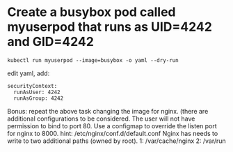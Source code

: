 # Create a busybox pod called myuserpod that runs as UID=4242 and GID=4242

`kubectl run myuserpod --image=busybox -o yaml --dry-run`

edit yaml, add:
```
securityContext:
  runAsUser: 4242
  runAsGroup: 4242
```

Bonus: repeat the above task changing the image for nginx. (there are additional configurations to be considered.
The user will not have permission to bind to port 80. Use a configmap to override the listen port for nginx to 8000. hint: /etc/nginx/conf.d/default.conf
Nginx has needs to write to two additional paths (owned by root).
	1: /var/cache/nginx
	2: /var/run
